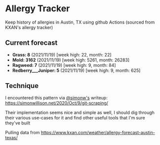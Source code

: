 # Allergy Tracker

Keep history of allergies in Austin, TX using github Actions (sourced from KXAN's allergy tracker)

## Current forecast
<!-- INJECT FORECAST -->
- **Grass: 8** (2021/11/19)  [week high: 22, month: 22]
- **Mold: 3162** (2021/11/19)  [week high: 5261, month: 26283]
- **Ragweed: 7** (2021/11/19)  [week high: 9, month: 84]
- **Redberry___Juniper: 5** (2021/11/19)  [week high: 9, month: 625]
<!-- END INJECT FORECAST -->

## Technique

I encountered this pattern via [@simonw's](https://github.com/simonw) writeup: https://simonwillison.net/2020/Oct/9/git-scraping/

Their implementation seems nice and simple as well, I should dig through their various use-cases for it and find other useful tools that I'm sure they've built

Pulling data from https://www.kxan.com/weather/allergy-forecast-austin-texas/
